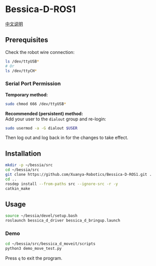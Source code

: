 # Bessica-D-ROS1

[中文说明](README_CH.md)

## Prerequisites

Check the robot wire connection:
```bash
ls /dev/ttyUSB*
# Or
ls /dev/ttyCH*
```

### Serial Port Permission

**Temporary method:**
```bash
sudo chmod 666 /dev/ttyUSB*
```

**Recommended (persistent) method:**  
Add your user to the `dialout` group and re-login:
```bash
sudo usermod -a -G dialout $USER
```
Then log out and log back in for the changes to take effect.

## Installation

```bash
mkdir -p ~/bessia/src
cd ~/bessia/src
git clone https://github.com/Xuanya-Robotics/Bessica-D-ROS1.git .
cd ..
rosdep install --from-paths src --ignore-src -r -y
catkin_make
```

## Usage

```bash
source ~/bessia/devel/setup.bash
roslaunch bessica_d_driver bessica_d_bringup.launch 
```

### Demo

```bash
cd ~/bessia/src/bessica_d_moveit/scripts
python3 demo_move_test.py 
```

Press `q` to exit the program.